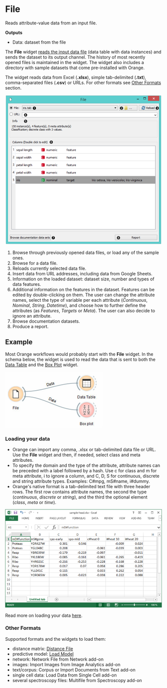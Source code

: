 
File
====

Reads attribute-value data from an input file.

**Outputs**

- Data: dataset from the file

The **File** widget [reads the input data file](../../loading-your-data/index.md) (data table with data instances) and sends the dataset to its output channel. The history of most recently opened files is maintained in the widget. The widget also includes a directory with sample datasets that come pre-installed with Orange.

The widget reads data from Excel (**.xlsx**), simple tab-delimited (**.txt**), comma-separated files (**.csv**) or URLs. For other formats see [Other Formats](#other-formats) section.

![](images/File-stamped.png)

1. Browse through previously opened data files, or load any of the sample ones.  
2. Browse for a data file.
3. Reloads currently selected data file.
4. Insert data from URL addresses, including data from Google Sheets.
5. Information on the loaded dataset: dataset size, number and types of data features.
6. Additional information on the features in the dataset. Features can be edited by double-clicking on them. The user can change the attribute names, select the type of variable per each attribute (*Continuous*, *Nominal*, *String*, *Datetime*), and choose how to further define the attributes (as *Features*, *Targets* or *Meta*). The user can also decide to ignore an attribute.
7. Browse documentation datasets.
8. Produce a report.

Example
-------

Most Orange workflows would probably start with the **File** widget. In the schema below, the widget is used to read the data that is sent to both the [Data Table](../data/datatable.md) and the [Box Plot](../visualize/boxplot.md) widget.

![](images/File-Workflow.png)

### Loading your data

- Orange can import any comma, .xlsx or tab-delimited data file or URL. Use the **File** widget and then, if needed, select class and meta attributes.
- To specify the domain and the type of the attribute, attribute names can be preceded with a label followed by a hash. Use c for class and m for meta attribute, i to ignore a column, and C, D, S for continuous, discrete and string attribute types. Examples: C#mpg, mS#name, i#dummy.
- Orange's native format is a tab-delimited text file with three header rows. The first row contains attribute names, the second the type (*continuous*, *discrete* or *string*), and the third the optional element (*class*, *meta* or *time*).

![](images/spreadsheet-simple-head1.png)

Read more on loading your data [here](../../loading-your-data/index.md).

### Other Formats

Supported formats and the widgets to load them:

- distance matrix: [Distance File](../unsupervised/distancefile.md)
- predictive model: [Load Model](../model/loadmodel.md)
- network: Network File from Network add-on
- images: Import Images from Image Analytics add-on
- text/corpus: Corpus or Import Documents from Text add-on
- single cell data: Load Data from Single Cell add-on
- several spectroscopy files: Multifile from Spectroscopy add-on
